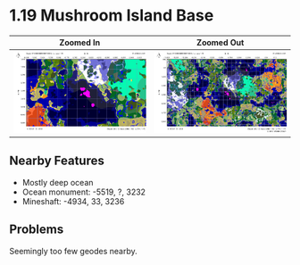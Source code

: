 # 1.19 Mushroom Island Base

Zoomed In | Zoomed Out
--- | ---
![zoomed in](zoomed_in.webp) | ![zoomed out](zoomed_out.webp)

## Nearby Features

- Mostly deep ocean
- Ocean monument: -5519, ?, 3232
- Mineshaft: -4934, 33, 3236

## Problems

Seemingly too few geodes nearby.

